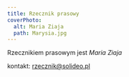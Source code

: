 ```yaml
---
title: Rzecznik prasowy
coverPhoto:
  alt: Maria Ziaja
  path: Marysia.jpg
---
```

Rzecznikiem prasowym jest *Maria Ziaja*

kontakt: rzecznik@solideo.pl